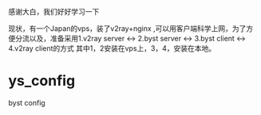 感谢大白，我们好好学习一下

现状，有一个Japan的vps，装了v2ray+nginx ,可以用客户端科学上网，为了方便分流以及，准备采用1.v2ray server <-> 2.byst server <-> 3.byst client <-> 4.v2ray client的方式
其中1，2安装在vps上，3，4，安装在本地。


# ys_config
byst config
